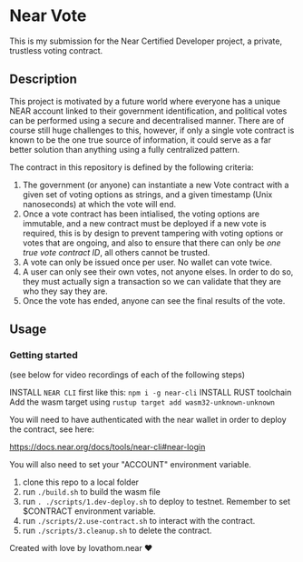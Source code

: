 # Near Vote

This is my submission for the Near Certified Developer project, a private, trustless voting contract.

## Description

This project is motivated by a future world where everyone has a unique NEAR account linked to their government identification, and political votes can be performed using a secure and decentralised manner. There are of course still huge challenges to this, however, if only a single vote contract is known to be the one true source of information, it could serve as a far better solution than anything using a fully centralized pattern.

The contract in this repository is defined by the following criteria:

1. The government (or anyone) can instantiate a new Vote contract with a given set of voting options as strings, and a given timestamp (Unix nanoseconds) at which the vote will end.
2. Once a vote contract has been intialised, the voting options are immutable, and a new contract must be deployed if a new vote is required, this is by design to prevent tampering with voting options or votes that are ongoing, and also to ensure that there can only be *one true vote contract ID*, all others cannot be trusted.
3. A vote can only be issued once per user. No wallet can vote twice.
4. A user can only see their own votes, not anyone elses. In order to do so, they must actually sign a transaction so we can validate that they are who they say they are.
5. Once the vote has ended, anyone can see the final results of the vote.

## Usage

### Getting started

(see below for video recordings of each of the following steps)

INSTALL `NEAR CLI` first like this: `npm i -g near-cli`
INSTALL RUST toolchain
Add the wasm target using `rustup target add wasm32-unknown-unknown`

You will need to have authenticated with the near wallet in order to deploy the contract, see here:

https://docs.near.org/docs/tools/near-cli#near-login

You will also need to set your "ACCOUNT" environment variable.

1. clone this repo to a local folder
2. run `./build.sh` to build the wasm file
2. run `. ./scripts/1.dev-deploy.sh` to deploy to testnet. Remember to set $CONTRACT environment variable.
3. run `./scripts/2.use-contract.sh` to interact with the contract.
4. run `./scripts/3.cleanup.sh` to delete the contract.

Created with love by lovathom.near ❤️
